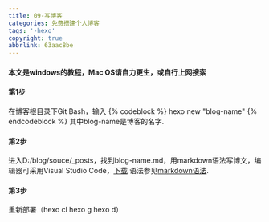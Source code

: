 ```yaml
---
title: 09-写博客
categories: 免费搭建个人博客
tags: '-hexo'
copyright: true
abbrlink: 63aac8be
---
```

#### 本文是windows的教程，Mac OS请自力更生，或自行上网搜索
#### 第1步
在博客根目录下Git Bash，输入
{% codeblock %}
hexo new "blog-name"
{% endcodeblock %}
其中blog-name是博客的名字.
#### 第2步
进入D:/blog/souce/_posts，找到blog-name.md，用markdown语法写博文，编辑器可采用Visual Studio Code，[下载](https://aka.ms/win32-x64-user-stable)
语法参见[markdown语法](https://www.jianshu.com/p/191d1e21f7ed).
#### 第3步
重新部署（hexo cl  hexo g  hexo d）
